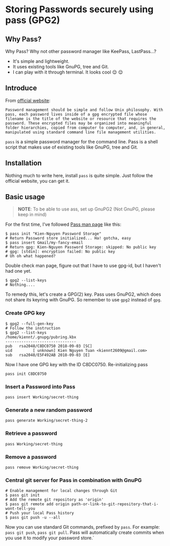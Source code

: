 # Storing Passwords securely using pass (GPG2)

## Why Pass?

Why Pass? Why not other password manager like KeePass, LastPass...?

* It's simple and lightweight.
* It uses existing tools like GnuPG, tree and Git.
* I can play with it through terminal. It looks cool :relieved: :relieved:

## Introduce

From [official website](https://www.passwordstore.org/):

```
Password management should be simple and follow Unix philosophy. With pass, each password lives inside of a gpg encrypted file whose filename is the title of the website or resource that requires the password. These encrypted files may be organized into meaningful folder hierarchies, copied from computer to computer, and, in general, manipulated using standard command line file management utilities.
```

`pass` is a simple password manager for the command line. Pass is a shell script that makes use of existing tools like GnuPG, tree and Git.

## Installation

Nothing much to write here, install `pass` is quite simple. Just follow the official website, you can get it.

## Basic usage

> **NOTE**: To be able to use ass, set up GnuPG2 (Not GnuPG, please keep in mind)

For the first time, I've followed [Pass man page](https://git.zx2c4.com/password-store/about/) like this:

```
$ pass init "Kien-Nguyen Password Storage"
# Return Password store initialized... Ha! gotcha, easy
$ pass insert Gmail/my-fancy-email
# Return gpg: Kien-Nguyen Password Storage: skipped: No public key
# gpg: [stdin]: encryption failed: No public key
# Uh oh what happened?
```

Double check man page, figure out that I have to use gpg-id, but I haven't had one yet.

```
$ gpg2 --list-keys
# Nothing....
```

To remedy this, let's create a GPG(2) key. Pass uses GnuPG2, which does not share its keyring with GnuPG. So remember to use `gpg2` instead of `gpg`.

### Create GPG key

```
$ gpg2 --full-gen-key
# Follow the instruction
$ gpg2 --list-keys
/home/kiennt/.gnupg/pubring.kbx
-------------------------------
pub   rsa2048/C8DC0750 2018-09-03 [SC]
uid         [ unknown] Kien Nguyen Tuan <kiennt2609@gmail.com>
sub   rsa2048/E5F492AB 2018-09-03 [E]
```

Now I have one GPG key with the ID C8DC0750. Re-initializing pass

```
pass init C8DC0750
```

### Insert a Password into Pass

```
pass insert Working/secret-thing
```

### Generate a new random password

```
pass generate Working/secret-thing-2
```

### Retrieve a password

```
pass Working/secret-thing
```

### Remove a password

```
pass remove Working/secret-thing
```

### Central git server for Pass in combination with GnuPG

```
# Enable management for local changes through Git
$ pass git init
# Add the remote git repository as 'origin'
$ pass git remote add origin path-or-link-to-git-repository-that-i-wont-tell-you
# Push your local Pass history
$ pass git push -u --all
```

Now you can use standard Git commands, prefixed by `pass`. For example: `pass git push`, `pass git pull`. Pass will automatically create commits when you use it to modify your password store.`
